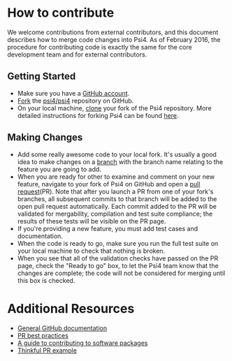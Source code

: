 # How to contribute

We welcome contributions from external contributors, and this document
describes how to merge code changes into Psi4.  As of February 2016, the
procedure for contributing code is exactly the same for the core development
team and for external contributors.

## Getting Started

* Make sure you have a [GitHub account](https://github.com/signup/free).
* [Fork](https://help.github.com/articles/fork-a-repo/) the
  [psi4/psi4](https://github.com/psi4/psi4) repository on GitHub.
* On your local machine,
  [clone](https://help.github.com/articles/cloning-a-repository/) your fork of
  the Psi4 repository.  More detailed instructions for forking Psi4 can be found
  [here](https://github.com/psi4/psi4/wiki/1_Obtaining#fork-from-public-github-repository).

## Making Changes

* Add some really awesome code to your local fork.  It's usually a good idea to make changes on a
  [branch](https://help.github.com/articles/creating-and-deleting-branches-within-your-repository/)
  with the branch name relating to the feature you are going to add.
* When you are ready for other to examine and comment on your new feature,
  navigate to your fork of Psi4 on GitHub and open a [pull
  request](https://help.github.com/articles/using-pull-requests/)(PR). Note that
  after you launch a PR from one of your fork's branches, all
  subsequent commits to that branch will be added to the open pull request
  automatically.  Each commit added to the PR will be validated for
  mergability, compilation and test suite compliance; the results of these tests
  will be visible on the PR page.
* If you're providing a new feature, you must add test cases and documentation.
* When the code is ready to go, make sure you run the full test suite on your
  local machine to check that nothing is broken.
* When you see that all of the validation checks have passed on the PR
  page, check the "Ready to go" box, to let the Psi4 team know that the
  changes are complete; the code will not be considered for merging until this
  box is checked.

# Additional Resources

* [General GitHub documentation](https://help.github.com/)
* [PR best practices](http://codeinthehole.com/writing/pull-requests-and-other-good-practices-for-teams-using-github/)
* [A guide to contributing to software packages](http://www.contribution-guide.org)
* [Thinkful PR example](http://www.thinkful.com/learn/github-pull-request-tutorial/#Time-to-Submit-Your-First-PR)


